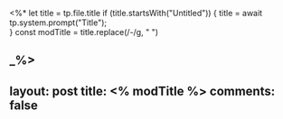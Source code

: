 <%*
  let title = tp.file.title
  if (title.startsWith("Untitled")) {
    title = await tp.system.prompt("Title");  
  } 
  const modTitle = title.replace(/-/g, " ")

_%>
---
layout: post
title:  <% modTitle %>
comments: false
---
